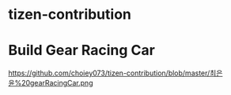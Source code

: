 # tizen-contribution

# Build Gear Racing Car
https://github.com/choiey073/tizen-contribution/blob/master/최은윤%20gearRacingCar.png
